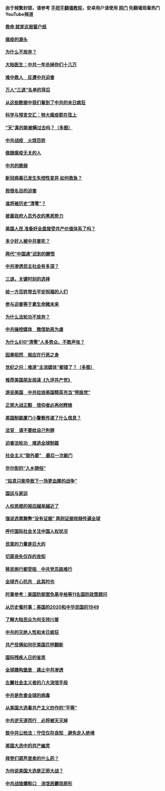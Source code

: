 #### 由于频繁封锁，请参考 [手把手翻墙教程](https://github.com/gfw-breaker/guides/wiki/)，安卓用户请使用 [网门](https://github.com/gfw-breaker/nogfw/blob/master/dl.md?t=01191800) 免翻墙观看热门YouTube频道 

#### [救命 就差这层窗户纸](../pages/251/418706.md?t=01191800) 

#### [瘟疫的源头](../pages/251/418661.md?t=01191800) 

#### [为什么不放弃？](../pages/251/418691.md?t=01191800) 

#### [大陆医生：中共一年杀掉你们十几万](../pages/251/418670.md?t=01191800) 

#### [难中救人　反遭中共迫害](../pages/251/418414.md?t=01191800) 

#### [万人“三退”名单的背后](../pages/251/418505.md?t=01191800) 

#### [从这些数据中我们看到了中共的末日疯狂](../pages/251/418420.md?t=01191800) 

#### [科学与预言交汇：特大瘟疫箭在弦上](../pages/251/418266.md?t=01191800) 

#### [“天”真的能被瞒过去吗？（多图）](../pages/251/418308.md?t=01191800) 

#### [中共战疫　火烧百姓](../pages/251/418220.md?t=01191800) 

#### [做跟瘟疫无关的人](../pages/251/418171.md?t=01191800) 

#### [中共的脆弱](../pages/251/418196.md?t=01191800) 

#### [新冠病毒已发生失控性变异 如何救急？](../pages/251/418032.md?t=01191800) 

#### [假借名目的迫害](../pages/251/418055.md?t=01191800) 

#### [谁将被历史“清零”？](../pages/251/417485.md?t=01191800) 

#### [披着政府人员外衣的黑恶势力](../pages/251/417442.md?t=01191800) 

#### [美国人民 准备好全盘接受共产价值体系了吗？](../pages/251/417491.md?t=01191800) 

#### [多少好人被中共害死？](../pages/251/417144.md?t=01191800) 

#### [两代“中国通”迟到的醒悟](../pages/251/417064.md?t=01191800) 

#### [中共渗透民主社会有多深？](../pages/251/417063.md?t=01191800) 

#### [三退，关键时刻的选择](../pages/251/416969.md?t=01191800) 

#### [给一方百姓带去平安祝福的人们](../pages/251/416941.md?t=01191800) 

#### [参与迫害等于拿生命赌未来](../pages/251/416856.md?t=01191800) 

#### [为什么法轮功不放弃？](../pages/251/416864.md?t=01191800) 

#### [中共操控媒体　微信助恶为虐](../pages/251/416724.md?t=01191800) 

#### [为什么610“清零”人多势众、不敢声张？](../pages/251/416632.md?t=01191800) 

#### [因果昭然　报应在行恶之身](../pages/251/416582.md?t=01191800) 

#### [世纪之问：难道“主流媒体”都错了？（多图）](../pages/251/416571.md?t=01191800) 

#### [推荐美国朋友阅读《九评共产党》](../pages/251/416510.md?t=01191800) 

#### [游说美国　中共拉拢美国精英充当“带路党”](../pages/251/416529.md?t=01191800) 

#### [正邪大战正酣　信仰者必再创辉煌](../pages/251/416433.md?t=01191800) 

#### [美国制裁厦门小警察传递了什么信息？](../pages/251/416432.md?t=01191800) 

#### [法官　请不要给自己判罪](../pages/251/416379.md?t=01191800) 

#### [迫害法轮功　难逃全球制裁](../pages/251/416380.md?t=01191800) 

#### [社会主义“狼外婆”　最后一次敲门](../pages/251/416394.md?t=01191800) 

#### [华尔街的“入乡随俗”](../pages/251/416395.md?t=01191800) 

#### [“姑息只能导致下一场更血腥的战争”](../pages/251/416223.md?t=01191800) 

#### [国运与家运](../pages/251/416224.md?t=01191800) 

#### [人权恶棍的报应越来越近了](../pages/251/416276.md?t=01191800) 

#### [强说选票舞弊“没有证据” 两则证据视频传遍全球](../pages/251/416227.md?t=01191800) 

#### [呼吁国际社会关注中国人权状况](../pages/251/416135.md?t=01191800) 

#### [民意的力量是巨大的](../pages/251/416222.md?t=01191800) 

#### [切莫丧失仅存的良知](../pages/251/416134.md?t=01191800) 

#### [移民旅行都受阻　中共党员路难行](../pages/251/416033.md?t=01191800) 

#### [全球齐心抗共　此其时也](../pages/251/415989.md?t=01191800) 

#### [时事参考：美国防部罢免基辛格等11名国防政策顾问](../pages/251/415970.md?t=01191800) 

#### [从历史看时事：美国的2020和中华民国的1949](../pages/251/415949.md?t=01191800) 

#### [了解大陆民众为何支持川普](../pages/251/415950.md?t=01191800) 

#### [中共的灭绝人性和末日疯狂](../pages/251/415944.md?t=01191800) 

#### [共产伎俩如何在美国花样翻新](../pages/251/415908.md?t=01191800) 

#### [国际残疾人日的省思](../pages/251/415849.md?t=01191800) 

#### [全球建构堡垒　遏止中共渗透](../pages/251/415850.md?t=01191800) 

#### [左翼社会主义者的八大流氓手段](../pages/251/415802.md?t=01191800) 

#### [中共是危害全球的病毒](../pages/251/415569.md?t=01191800) 

#### [从美国大选看共产主义炒作的“平等”](../pages/251/415654.md?t=01191800) 

#### [中共逆天道而行　必将被天灭掉](../pages/251/415626.md?t=01191800) 

#### [致中共公检法：守住仅存良知　避免走入绝境](../pages/251/415627.md?t=01191800) 

#### [美国大选中的共产幽灵](../pages/251/415618.md?t=01191800) 

#### [拜登们葫芦里卖的什么药？](../pages/251/415531.md?t=01191800) 

#### [为何说美国大选是正邪大战？](../pages/251/415530.md?t=01191800) 

#### [中共战狼爆粗口　流氓恶霸现原形](../pages/251/415426.md?t=01191800) 

